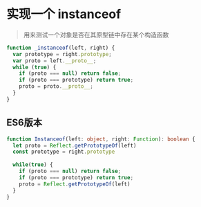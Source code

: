 # 实现一个 instanceof

> 用来测试一个对象是否在其原型链中存在某个构造函数

```javascript
function _instanceof(left, right) {
  var prototype = right.prototype;
  var proto = left.__proto__;
  while (true) {
    if (proto === null) return false;
    if (proto === prototype) return true;
    proto = proto.__proto__;
  }
}
```

## ES6版本

```typescript
function Instanceof(left: object, right: Function): boolean {
  let proto = Reflect.getPrototypeOf(left)
  const prototype = right.prototype
  
  while(true) {
    if (proto === null) return false;
    if (proto === prototype) return true;
   	proto = Reflect.getPrototypeOf(left)
  }
}
```

